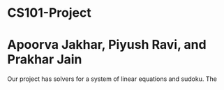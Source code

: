 # CS101-Project
# Apoorva Jakhar, Piyush Ravi, and Prakhar Jain

Our project has solvers for a system of linear equations and sudoku. The 
